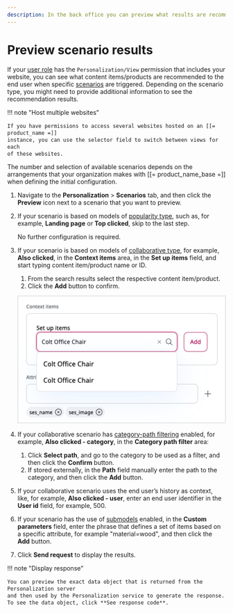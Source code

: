 ```yaml
---
description: In the back office you can preview what results are recommended by the Personalization service.
---
```


# Preview scenario results

If your [user role](../permission_management/permissions_and_users.md) has 
the `Personalization/View` permission that includes your website, you can see what 
content items/products are recommended to the end user when specific [scenarios](scenarios.md) 
are triggered. 
Depending on the scenario type, you might need to provide additional information 
to see the recommendation results.

!!! note "Host multiple websites"

    If you have permissions to access several websites hosted on an [[= product_name =]] 
    instance, you can use the selector field to switch between views for each 
    of these websites.

The number and selection of available scenarios depends on the arrangements that 
your organization makes with [[= product_name_base =]] when defining the initial configuration.

1. Navigate to the **Personalization** > **Scenarios** tab, and then click the **Preview** 
icon next to a scenario that you want to preview.

1. If your scenario is based on models of [popularity type](recommendation_models.md#popularity-models), such as, for example, 
**Landing page** or **Top clicked**, skip to the last step. 

    No further configuration is required.

1. If your scenario is based on models of [collaborative type](recommendation_models.md#collaborative-models), for example, 
**Also clicked**, in the **Context items** area, in the **Set up items** field, and start typing content item/product name or ID.

    1. From the search results select the respective content item/product.
    1. Click the **Add** button to confirm.

    ![Preview scenario](img/scenario_preview_content_search.png "Preview scenario")

1. If your collaborative scenario has [category-path filtering](filters.md#category-path-filters) 
enabled, for example, **Also clicked - category**, in the **Category path filter** 
area: 
    1. Click **Select path**, and go to the category to be used as a filter, and then click the **Confirm** button.
    1. If stored externally, in the **Path** field manually enter the path to the category, and then click the **Add** button.

1. If your collaborative scenario uses the end user’s history as context, like, for example, 
**Also clicked - user**, enter an end user identifier in the **User id** field, for example, 500.

1. If your scenario has the use of [submodels](recommendation_models.md#submodels) enabled, 
in the **Custom parameters** field, enter the phrase that defines a set of items 
based on a specific attribute, for example "material=wood", and then click the **Add** button.

1. Click **Send request** to display the results.

!!! note "Display response"

    You can preview the exact data object that is returned from the Personalization server 
    and then used by the Personalization service to generate the response. 
    To see the data object, click **See response code**.
